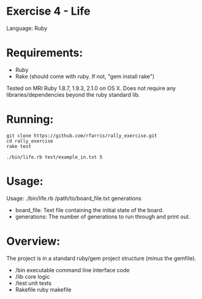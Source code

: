 Exercise 4 - Life
==============
Language: Ruby


Requirements:
==============
* Ruby
* Rake (should come with ruby. If not, "gem install rake")

Tested on MRI Ruby 1.8.7, 1.9.3, 2.1.0 on OS X.  Does not require any libraries/dependencies beyond the ruby standard lib.

Running:
==============
```
git clone https://github.com/rfarris/rally_exercise.git
cd rally_exercise
rake test

./bin/life.rb test/example_in.txt 5
```

Usage:
==============
Usage: ./bin/life.rb /path/to/board_file.txt generations

* board_file:  Text file containing the initial state of the board.
* generations: The number of generations to run through and print out.


Overview:
==============
The project is in a standard ruby/gem project structure (minus the gemfile).

* /bin executable command line interface code
* /lib core logic
* /test unit tests
* Rakefile ruby makefile
